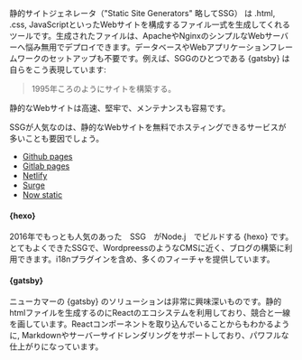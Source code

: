 静的サイトジェネレータ（"Static Site Generators" 略してSSG） は .html, .css, JavaScriptといったWebサイトを構成するファイル一式を生成してくれるツールです。生成されたファイルは、ApacheやNginxのシンプルなWebサーバーへ悩み無用でデプロイできます。データベースやWebアプリケーションフレームワークのセットアップも不要です。例えば、SGGのひとつである {gatsby} は自らをこう表現しています:

> 1995年ころのようにサイトを構築する。

静的なWebサイトは高速、堅牢で、メンテナンスも容易です。

SSGが人気なのは、静的なWebサイトを無料でホスティングできるサービスが多いことも要因でしょう。

* [Github pages](https://pages.github.com/)
* [Gitlab pages](http://pages.gitlab.io/)
* [Netlify](https://www.netlify.com/)
* [Surge](https://surge.sh/)
* [Now static](https://zeit.co/blog/now-static)

#### {hexo}

2016年でもっとも人気のあった　SSG　がNode.j　でビルドする {hexo} です。とてもよくできたSSGで、WordpreessのようなCMSに近く、ブログの構築に利用できます。i18nプラグインを含め、多くのフィーチャを提供しています。

#### {gatsby}

ニューカマーの {gatsby} のソリューションは非常に興味深いものです。静的htmlファイルを生成するのにReactのエコシステムを利用しており、競合と一線を画しています。Reactコンポーネントを取り込んでいることからもわかるように, Markdownやサーバーサイドレンダリングをサポートしており、パワフルな仕上がりになっています。
